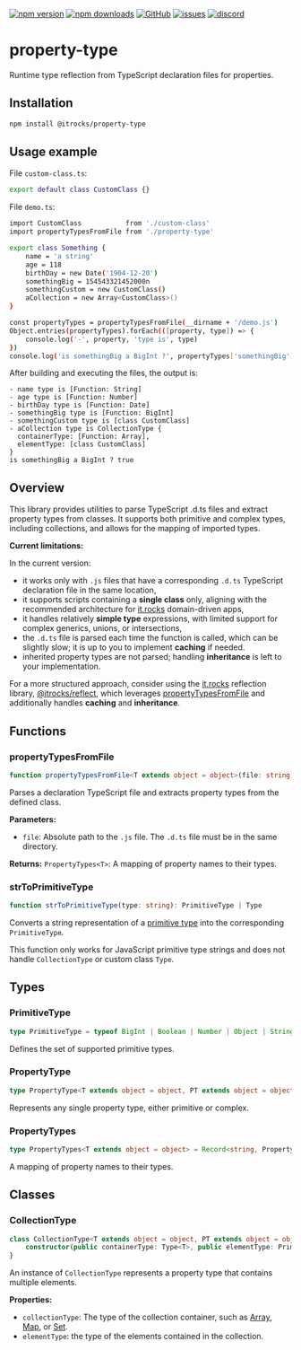 [![npm version](https://img.shields.io/npm/v/@itrocks/property-type?logo=npm)](https://www.npmjs.org/package/@itrocks/property-type)
[![npm downloads](https://img.shields.io/npm/dm/@itrocks/property-type)](https://www.npmjs.org/package/@itrocks/property-type)
[![GitHub](https://img.shields.io/github/last-commit/itrocks-ts/property-type?color=2dba4e&label=commit&logo=github)](https://github.com/itrocks-ts/property-type)
[![issues](https://img.shields.io/github/issues/itrocks-ts/property-type)](https://github.com/itrocks-ts/property-type/issues)
[![discord](https://img.shields.io/discord/1314141024020467782?color=7289da&label=discord&logo=discord&logoColor=white)](https://25.re/ditr)

# property-type

Runtime type reflection from TypeScript declaration files for properties.

## Installation

```bash
npm install @itrocks/property-type
```

## Usage example

File `custom-class.ts`:
```bash
export default class CustomClass {}
```

File `demo.ts`:
```bash
import CustomClass           from './custom-class'
import propertyTypesFromFile from './property-type'

export class Something {
	name = 'a string'
	age = 118
	birthDay = new Date('1904-12-20')
	somethingBig = 154543321452000n
	somethingCustom = new CustomClass()
	aCollection = new Array<CustomClass>()
}

const propertyTypes = propertyTypesFromFile(__dirname + '/demo.js')
Object.entries(propertyTypes).forEach(([property, type]) => {
	console.log('-', property, 'type is', type)
})
console.log('is somethingBig a BigInt ?', propertyTypes['somethingBig'] === BigInt)
```

After building and executing the files, the output is:
```
- name type is [Function: String]
- age type is [Function: Number]
- birthDay type is [Function: Date]
- somethingBig type is [Function: BigInt]
- somethingCustom type is [class CustomClass]
- aCollection type is CollectionType {
  containerType: [Function: Array],
  elementType: [class CustomClass]
}
is somethingBig a BigInt ? true
```

## Overview

This library provides utilities to parse TypeScript .d.ts files and extract property types from classes.
It supports both primitive and complex types, including collections, and allows for the mapping of imported types.

**Current limitations:**

In the current version:
- it works only with `.js` files that have a corresponding `.d.ts` TypeScript declaration file in the same location,
- it supports scripts containing a **single class** only,
  aligning with the recommended architecture for [it.rocks](https://it.rocks) domain-driven apps,
- it handles relatively **simple type** expressions, with limited support for complex generics, unions, or intersections,
- the `.d.ts` file is parsed each time the function is called, which can be slightly slow;
  it is up to you to implement **caching** if needed.
- inherited property types are not parsed; handling **inheritance** is left to your implementation.

For a more structured approach, consider using the [it.rocks](https://it.rocks)
reflection library, [@itrocks/reflect](https://www.npmjs.com/package/@itrocks/reflect),
which leverages [propertyTypesFromFile](#propertytypesfromfile)
and additionally handles **caching** and **inheritance**.

## Functions

### propertyTypesFromFile

```ts
function propertyTypesFromFile<T extends object = object>(file: string): PropertyTypes<T>
```
Parses a declaration TypeScript file and extracts property types from the defined class.

**Parameters:**
- `file`: Absolute path to the `.js` file. The `.d.ts` file must be in the same directory.

**Returns:**
`PropertyTypes<T>`: A mapping of property names to their types.

### strToPrimitiveType

```ts
function strToPrimitiveType(type: string): PrimitiveType | Type
```
Converts a string representation of a [primitive type](https://developer.mozilla.org/docs/Glossary/Primitive)
into the corresponding `PrimitiveType`.

This function only works for JavaScript primitive type strings
and does not handle `CollectionType` or custom class `Type`.

## Types

### PrimitiveType

```ts
type PrimitiveType = typeof BigInt | Boolean | Number | Object | String | Symbol | undefined
```
Defines the set of supported primitive types. 

### PropertyType

```ts
type PropertyType<T extends object = object, PT extends object = object> = CollectionType<T, PT> | PrimitiveType | Type<PT>
```
Represents any single property type, either primitive or complex.

### PropertyTypes

```ts
type PropertyTypes<T extends object = object> = Record<string, PropertyType<T>>
```
A mapping of property names to their types.

## Classes

### CollectionType

```ts
class CollectionType<T extends object = object, PT extends object = object> {
	constructor(public containerType: Type<T>, public elementType: PrimitiveType | Type<PT>)
}
```
An instance of `CollectionType` represents a property type that contains multiple elements.

**Properties:**
- `collectionType`: The type of the collection container, such as
  [Array](https://developer.mozilla.org/docs/Web/JavaScript/Reference/Global_Objects/Array),
  [Map](https://developer.mozilla.org/docs/Web/JavaScript/Reference/Global_Objects/Map),
  or [Set](https://developer.mozilla.org/docs/Web/JavaScript/Reference/Global_Objects/Set).
- `elementType`: the type of the elements contained in the collection.
